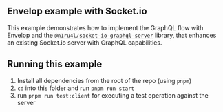 ## Envelop example with Socket.io

This example demonstrates how to implement the GraphQL flow with Envelop and the [`@n1ru4l/socket-io-graphql-server`](https://github.com/enisdenjo/graphql-ws) library, that enhances an existing Socket.io server with GraphQL capabilities.

## Running this example

1. Install all dependencies from the root of the repo (using `pnpm`)
1. `cd` into this folder and run `pnpm run start`
1. run `pnpm run test:client` for executing a test operation against the server
